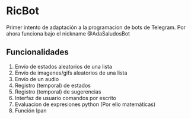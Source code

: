RicBot
======

Primer intento de adaptación a la programacion de bots de Telegram. Por
ahora funciona bajo el nickname @AdaSaludosBot

Funcionalidades
---------------

1. Envío de estados aleatorios de una lista
2. Envío de imagenes/gifs aleatorios de una lista
3. Envío de un audio
4. Registro (temporal) de estados
5. Registro (temporal) de sugerencias
6. Interfaz de usuario comandos por escrito
7. Evaluacion de expresiones python (Por ello matemáticas)
8. Función Ipan

